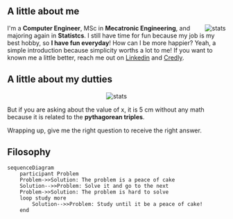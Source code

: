## A little about me

<img src="https://github-readme-stats.vercel.app/api?username=thyarles&show_icons=true&theme=light&count_private=true&hide_title=true" alt="stats" align="right">

I'm a **Computer Engineer**, MSc in **Mecatronic Engineering**, and majoring again in **Statistcs**.
I still have time for fun because my job is my best hobby, so **I have fun everyday**! How can I be more happier?
Yeah, a simple introduction because simplicity worths a lot to me! If you want to known me a little better, reach me out on [Linkedin](https://www.linkedin.com/in/thyarles) and [Credly](https://www.credly.com/users/thyarles/badges).
  
## A little about my dutties  

<p align="center"><img src="https://i.ytimg.com/vi/bj-LMniVfJ8/mqdefault.jpg" alt="stats"></p>

But if you are asking about the value of x, it is 5 cm without any math because it is related to the **pythagorean triples**. 

Wrapping up, give me the right question to receive the right answer.

## Filosophy

```mermaid
sequenceDiagram
    participant Problem
    Problem->>Solution: The problem is a peace of cake
    Solution-->>Problem: Solve it and go to the next
    Problem->>Solution: The problem is hard to solve
    loop study more
        Solution-->>Problem: Study until it be a peace of cake!
    end
```

